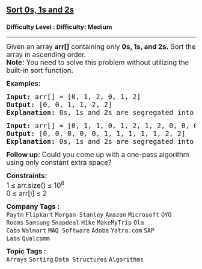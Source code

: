 <h2><a href="https://www.geeksforgeeks.org/problems/sort-an-array-of-0s-1s-and-2s4231/1?page=1&difficulty=Medium&sortBy=submissions">Sort 0s, 1s and 2s</a></h2><h3>Difficulty Level : Difficulty: Medium</h3><hr><div class="problems_problem_content__Xm_eO"><p><span style="font-size: 18px;">Given an array <strong>arr[]</strong> containing only <strong>0s, 1s, and 2s.</strong> Sort the array in ascending order.<br></span><span style="font-size: 18px;"><strong>Note:</strong> You need to solve this problem without utilizing the built-in sort function.</span></p>
<p><span style="font-size: 18px;"><strong>Examples:</strong></span></p>
<pre><span style="font-size: 18px;"><strong>Input: </strong>arr[] = [0, 1, 2, 0, 1, 2]
<strong>Output: </strong>[0, 0, 1, 1, 2, 2]
<strong>Explanation: </strong>0s, 1s and 2s are segregated into ascending order.</span></pre>
<pre><span style="font-size: 18px;"><strong style="font-size: 18px;">Input: </strong><span style="font-size: 18px;">arr[] = [0, 1, 1, 0, 1, 2, 1, 2, 0, 0, 0, 1]
</span><strong style="font-size: 18px;">Output: </strong><span style="font-size: 18px;">[0, 0, 0, 0, 0, 1, 1, 1, 1, 1, 2, 2]
</span><strong style="font-size: 18px;">Explanation: </strong><span style="font-size: 18px;">0s, 1s and 2s are segregated into ascending order.</span></span></pre>
<p><span style="font-size: 18px;"><strong>Follow up:</strong> Could you come up with a one-pass algorithm using only constant extra space?</span></p>
<p><span style="font-size: 18px;"><span style="font-size: 18px;"><span style="font-size: 18px;"><strong>Constraints:</strong> <br>1 ≤ arr.size() ≤ 10<sup>6</sup><br>0 ≤ arr[i] ≤ 2</span></span></span></p></div><p><span style=font-size:18px><strong>Company Tags : </strong><br><code>Paytm</code>&nbsp;<code>Flipkart</code>&nbsp;<code>Morgan Stanley</code>&nbsp;<code>Amazon</code>&nbsp;<code>Microsoft</code>&nbsp;<code>OYO Rooms</code>&nbsp;<code>Samsung</code>&nbsp;<code>Snapdeal</code>&nbsp;<code>Hike</code>&nbsp;<code>MakeMyTrip</code>&nbsp;<code>Ola Cabs</code>&nbsp;<code>Walmart</code>&nbsp;<code>MAQ Software</code>&nbsp;<code>Adobe</code>&nbsp;<code>Yatra.com</code>&nbsp;<code>SAP Labs</code>&nbsp;<code>Qualcomm</code>&nbsp;<br><p><span style=font-size:18px><strong>Topic Tags : </strong><br><code>Arrays</code>&nbsp;<code>Sorting</code>&nbsp;<code>Data Structures</code>&nbsp;<code>Algorithms</code>&nbsp;